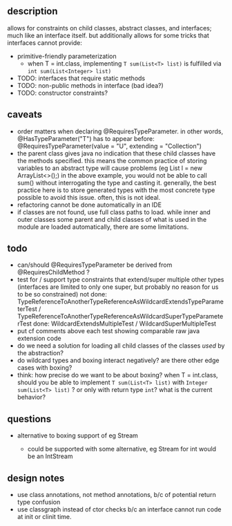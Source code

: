 ## description

allows for constraints on child classes, abstract classes, and interfaces; much like an interface itself.
but additionally allows for some tricks that interfaces cannot provide:
  - primitive-friendly parameterization
    - when T = int.class, implementing `T sum(List<T> list)` is fulfilled via `int sum(List<Integer> list)`
  - TODO: interfaces that require static methods
  - TODO: non-public methods in interface (bad idea?)
  - TODO: constructor constraints?

## caveats

- order matters when declaring @RequiresTypeParameter. in other words,
    @HasTypeParameter("T")
  has to appear before:
    @RequiresTypeParameter(value = "U", extending = "Collection<T>")
- the parent class gives java no indication that these child classes have the methods specified. this means the
  common practice of storing variables to an abstract type will cause problems (eg List<String> l = new ArrayList<>();)
  in the above example, you would not be able to call sum() without interrogating the type and casting it. generally,
  the best practice here is to store generated types with the most concrete type possible to avoid this issue. often,
  this is not ideal.
- refactoring cannot be done automatically in an IDE
- if classes are not found, use full class paths to load. while inner and outer classes some parent and child classes
  of what is used in the module are loaded automatically, there are some limitations.

## todo

- can/should @RequiresTypeParameter be derived from @RequiresChildMethod ?
- test for / support type constraints that extend/super multiple other types
    (interfaces are limited to only one super, but probably no reason for us to be so constrained)
    not done: TypeReferenceToAnotherTypeReferenceAsWildcardExtendsTypeParameterTest / TypeReferenceToAnotherTypeReferenceAsWildcardSuperTypeParameterTest
    done: WildcardExtendsMultipleTest / WildcardSuperMultipleTest
- put cf comments above each test showing comparable raw java extension code
- do we need a solution for loading all child classes of the classes *used* by the abstraction?
- do wildcard types and boxing interact negatively? are there other edge cases with boxing?
- think: how precise do we want to be about boxing? when T = int.class, should you be able to implement
  `T sum(List<T> list)` with `Integer sum(List<T> list)` ? or only with return type `int`? what is the
  current behavior?

## questions

- alternative to boxing support of eg Stream<T>
  - could be supported with some alternative, eg Stream<T> for int would be an IntStream

## design notes

- use class annotations, not method annotations, b/c of potential return type confusion
- use classgraph instead of ctor checks b/c an interface cannot run code at init or clinit time.
